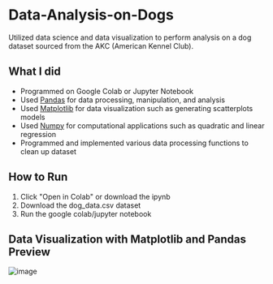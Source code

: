 # Data-Analysis-on-Dogs
Utilized data science and data visualization to perform analysis on a dog dataset sourced from the AKC (American Kennel Club).
 

## What I did
* Programmed on Google Colab or Jupyter Notebook 
* Used [Pandas](https://pandas.pydata.org/) for data processing, manipulation, and analysis
* Used [Matplotlib](https://matplotlib.org/) for data visualization such as generating scatterplots models
* Used [Numpy](https://numpy.org/) for computational applications such as quadratic and linear regression
* Programmed and implemented various data processing functions to clean up dataset


  
    
    
## How to Run 

1. Click "Open in Colab" or download the ipynb 
2. Download the dog_data.csv dataset
3. Run the google colab/jupyter notebook


## Data Visualization with Matplotlib and Pandas Preview  
![image](https://github.com/CharlotteLaw/Data-Science-on-Dogs/assets/69742430/6ad7697a-8401-4447-bc9e-e03dee3f4ded)

